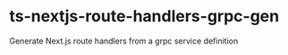 # ts-nextjs-route-handlers-grpc-gen

Generate Next.js route handlers from a grpc service definition
